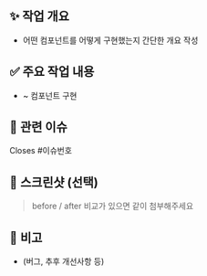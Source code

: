 ## ✨ 작업 개요
- 어떤 컴포넌트를 어떻게 구현했는지 간단한 개요 작성

## ✅ 주요 작업 내용
- ~ 컴포넌트 구현

## 🔄 관련 이슈
Closes #이슈번호

## 📸 스크린샷 (선택)
> before / after 비교가 있으면 같이 첨부해주세요

## 📝 비고
- (버그, 추후 개선사항 등)